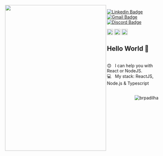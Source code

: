 <img align="left" width="332" height="480" src="https://media.giphy.com/media/ejHCFHxAlZfl6/giphy.gif">


[![Linkedin Badge](https://img.shields.io/badge/-BrunoPadilha-blue?style=flat-square&logo=Linkedin&logoColor=white&link=https://www.linkedin.com/in/brpadilha/)](https://www.linkedin.com/in/brpadilha/) 
[![Gmail Badge](https://img.shields.io/badge/-brpadilha.dev@gmail.com-c14438?style=flat-square&logo=Gmail&logoColor=white&link=mailto:brpadilha.dev@gmail.com)](mailto:brpadilha.dev@gmail.com)
[![Discord Badge](https://img.shields.io/badge/-brpadilha%234062-7289DA?style=flat-square&logo=discord&logoColor=white&link=https://discord.com/)](https://discord.com/)

<p align="left">
<img src="https://cdn.worldvectorlogo.com/logos/react-1.svg" alt="react" width="20" height="20"/>
<img src="https://cdn.worldvectorlogo.com/logos/logo-javascript.svg" alt="javascript" width="20" height="20"/>
<img src="https://cdn.worldvectorlogo.com/logos/typescript.svg" alt="typescript" width="20" height="20"/>

  
</p>

## Hello World 👋


<br/>:blush: &nbsp; I can help you with React or NodeJS.
<br/>:computer: &nbsp; My stack: ReactJS, Node.js & Typescript
<br/>
<br/>
<div>
<p><img align="right" src="https://github-readme-stats.vercel.app/api?username=brpadilha&show_icons=true&count_private=true" alt="brpadilha" /> </p>
<div/>
  <br/>
<br/>

